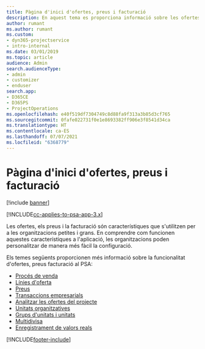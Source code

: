 ```yaml
---
title: Pàgina d'inici d'ofertes, preus i facturació
description: En aquest tema es proporciona informació sobre les ofertes, els preus i la facturació.
author: rumant
ms.author: rumant
ms.custom:
- dyn365-projectservice
- intro-internal
ms.date: 03/01/2019
ms.topic: article
audience: Admin
search.audienceType:
- admin
- customizer
- enduser
search.app:
- D365CE
- D365PS
- ProjectOperations
ms.openlocfilehash: e40f519df7304749c8d88fa9f313a3b85d3cf765
ms.sourcegitcommit: 0fafe022731f0e1e8693382ff906e3f8541d34ca
ms.translationtype: HT
ms.contentlocale: ca-ES
ms.lasthandoff: 07/07/2021
ms.locfileid: "6368779"
---
```

# <a name="quoting-pricing-and-billing-home-page"></a>Pàgina d'inici d'ofertes, preus i facturació

[!include [banner](../includes/psa-now-project-operations.md)]

[!INCLUDE[cc-applies-to-psa-app-3.x](../includes/cc-applies-to-psa-app-3x.md)]

Les ofertes, els preus i la facturació són característiques que s'utilitzen per a les organitzacions petites i grans. En comprendre com funcionen aquestes característiques a l'aplicació, les organitzacions poden personalitzar de manera més fàcil la configuració.

Els temes següents proporcionen més informació sobre la funcionalitat d'ofertes, preus facturació al PSA:

- [Procés de venda](basic-sales-process.md)
- [Línies d'oferta](basic-quote-lines.md)
- [Preus](basic-pricing.md)
- [Transaccions empresarials](basic-business-transactions.md)
- [Analitzar les ofertes del projecte](basic-analyzing-quotes.md)
- [Unitats organitzatives](advanced-organizational.md)
- [Grups d'unitats i unitats](advanced-units.md)
- [Multidivisa](advanced-currency.md)
- [Enregistrament de valors reals](advanced-actuals.md)


[!INCLUDE[footer-include](../includes/footer-banner.md)]